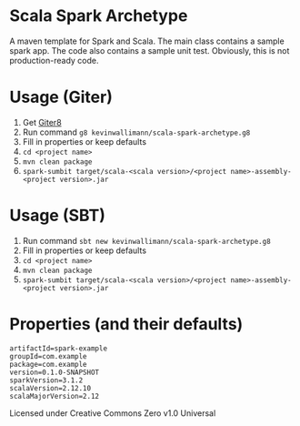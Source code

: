 # Scala Spark Archetype

A maven template for Spark and Scala. The main class contains a sample spark app. The code also contains a sample unit test.
Obviously, this is not production-ready code.

# Usage (Giter)

1. Get [Giter8][g8]
2. Run command `g8 kevinwallimann/scala-spark-archetype.g8`
3. Fill in properties or keep defaults
4. `cd <project name>`
5. `mvn clean package`
6. `spark-sumbit target/scala-<scala version>/<project name>-assembly-<project version>.jar`

# Usage (SBT)

1. Run command `sbt new kevinwallimann/scala-spark-archetype.g8`
2. Fill in properties or keep defaults
3. `cd <project name>`
4. `mvn clean package`
5. `spark-sumbit target/scala-<scala version>/<project name>-assembly-<project version>.jar`

# Properties (and their defaults)
```
artifactId=spark-example
groupId=com.example
package=com.example
version=0.1.0-SNAPSHOT
sparkVersion=3.1.2
scalaVersion=2.12.10
scalaMajorVersion=2.12
```

Licensed under Creative Commons Zero v1.0 Universal

[g8]: http://www.foundweekends.org/giter8/
